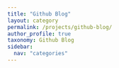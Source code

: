 ```yaml
---
title: "Github Blog"
layout: category
permalink: /projects/github-blog/
author_profile: true
taxonomy: Github Blog
sidebar:
  nav: "categories"
---
```

